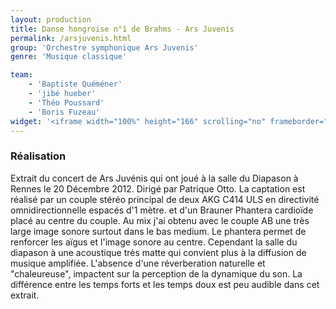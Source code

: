 ```yaml
---
layout: production
title: Danse hongroise n°1 de Brahms - Ars Juvenis
permalink: /arsjuvenis.html   
group: 'Orchestre symphonique Ars Juvenis'   
genre: 'Musique classique'   

team:
    - 'Baptiste Quéméner'
    - 'jibé hueber'
    - 'Théo Poussard'
    - 'Boris Fuzeau'
widget: '<iframe width="100%" height="166" scrolling="no" frameborder="no" src="https://w.soundcloud.com/player/?url=http%3A%2F%2Fapi.soundcloud.com%2Ftracks%2F80370406&amp;color=ff6600&amp;auto_play=false&amp;show_artwork=false"></iframe>'
---
```


### Réalisation   
Extrait du concert de Ars Juvénis qui ont joué à la salle du Diapason à Rennes le 20 Décembre 2012. Dirigé par Patrique Otto. La captation est réalisé par un couple stéréo principal de deux AKG C414 ULS en directivité omnidirectionnelle espacés d'1 mètre. et d'un Brauner Phantera cardioïde placé au centre du couple. Au mix j'ai obtenu avec le couple AB une très large image sonore surtout dans le  bas medium. Le phantera permet de renforcer les aïgus et l'image sonore au centre.
Cependant la salle du diapason à une acoustique très matte qui convient plus à la diffusion de musique amplifiée. L'absence d'une réverberation naturelle et "chaleureuse", impactent sur la perception de la dynamique du son. La différence entre les temps forts et les temps doux est peu audible dans cet extrait.
